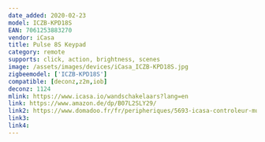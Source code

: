 ```yaml
---
date_added: 2020-02-23
model: ICZB-KPD18S
EAN: 7061253883270
vendor: iCasa
title: Pulse 8S Keypad
category: remote
supports: click, action, brightness, scenes
image: /assets/images/devices/iCasa_ICZB-KPD18S.jpg
zigbeemodel: ['ICZB-KPD18S']
compatible: [deconz,z2m,iob]
deconz: 1124
mlink: https://www.icasa.io/wandschakelaars?lang=en
link: https://www.amazon.de/dp/B07L2SLY29/
link2: https://www.domadoo.fr/fr/peripheriques/5693-icasa-controleur-mural-sans-fil-zigbee-pulse-8s-7061253883270.html
link3: 
link4: 
---
```

